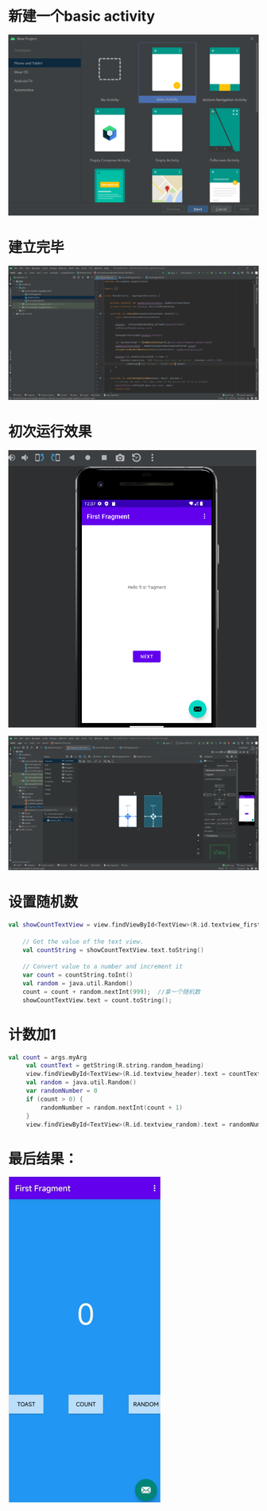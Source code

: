 

# 新建一个basic activity

![](./t2_1.assets/image-t2_1.png)

# 建立完毕

![](./t2_1.assets/image-t2_2.png)

# 初次运行效果

![](./t2_1.assets/image-t2_3.png)

![](./t2_1.assets/image-t2_4.png)

# 设置随机数

```kotlin
val showCountTextView = view.findViewById<TextView>(R.id.textview_first)

    // Get the value of the text view.
    val countString = showCountTextView.text.toString()

    // Convert value to a number and increment it
    var count = countString.toInt()
    val random = java.util.Random()
    count = count + random.nextInt(999);  //拿一个随机数
    showCountTextView.text = count.toString();
```

# 计数加1

```kotlin
val count = args.myArg
     val countText = getString(R.string.random_heading)
     view.findViewById<TextView>(R.id.textview_header).text = countText.substring(0,countText.length-2) + count.toString();
     val random = java.util.Random()
     var randomNumber = 0
     if (count > 0) {
         randomNumber = random.nextInt(count + 1)
     }
     view.findViewById<TextView>(R.id.textview_random).text = randomNumber.toString()
```

# 最后结果：

![](./t2_1.assets/image-t2_5.png)




